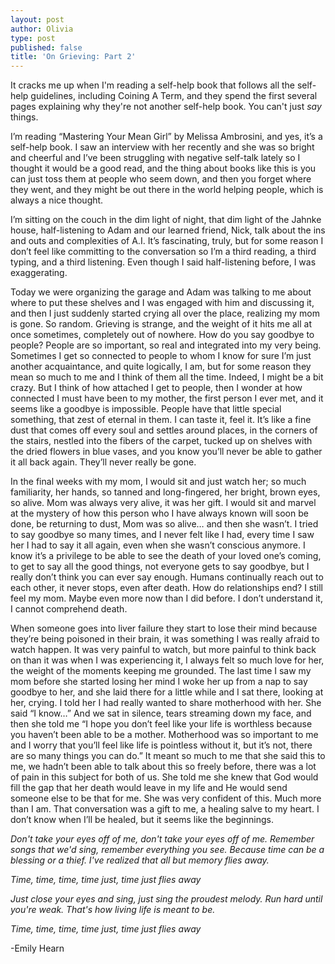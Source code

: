 ```yaml
---
layout: post
author: Olivia
type: post
published: false
title: 'On Grieving: Part 2'
---
```

It cracks me up when I'm reading a self-help book that follows all the self-help guidelines, including Coining A Term, and they spend the first several pages explaining why they're not another self-help book. You can't just *say* things.

I’m reading “Mastering Your Mean Girl” by Melissa Ambrosini, and yes, it’s a self-help book. I saw an interview with her recently and she was so bright and cheerful and I’ve been struggling with negative self-talk lately so I thought it would be a good read, and the thing about books like this is you can just toss them at people who seem down, and then you forget where they went, and they might be out there in the world helping people, which is always a nice thought. 

I’m sitting on the couch in the dim light of night, that dim light of the Jahnke house, half-listening to Adam and our learned friend, Nick, talk about the ins and outs and complexities of A.I. It’s fascinating, truly, but for some reason I don’t feel like committing to the conversation so I’m a third reading, a third typing, and a third listening. Even though I said half-listening before, I was exaggerating.

Today we were organizing the garage and Adam was talking to me about where to put these shelves and I was engaged with him and discussing it, and then I just suddenly started crying all over the place, realizing my mom is gone. So random. Grieving is strange, and the weight of it hits me all at once sometimes, completely out of nowhere. How do you say goodbye to people? People are so important, so real and integrated into my very being. Sometimes I get so connected to people to whom I know for sure I’m just another acquaintance, and quite logically, I am, but for some reason they mean so much to me and I think of them all the time. Indeed, I might be a bit crazy. But I think of how attached I get to people, then I wonder at how connected I must have been to my mother, the first person I ever met, and it seems like a goodbye is impossible. People have that little special something, that zest of eternal in them. I can taste it, feel it. It’s like a fine dust that comes off every soul and settles around places, in the corners of the stairs, nestled into the fibers of the carpet, tucked up on shelves with the dried flowers in blue vases, and you know you’ll never be able to gather it all back again. They’ll never really be gone.

In the final weeks with my mom, I would sit and just watch her; so much familiarity, her hands, so tanned and long-fingered, her bright, brown eyes, so alive. Mom was always very alive, it was her gift. I would sit and marvel at the mystery of how this person who I have always known will soon be done, be returning to dust, Mom was so alive… and then she wasn’t. I tried to say goodbye so many times, and I never felt like I had, every time I saw her I had to say it all again, even when she wasn’t conscious anymore. I know it’s a privilege to be able to see the death of your loved one’s coming, to get to say all the good things, not everyone gets to say goodbye, but I really don’t think you can ever say enough. Humans continually reach out to each other, it never stops, even after death. How do relationships end? I still feel my mom. Maybe even more now than I did before. I don’t understand it, I cannot comprehend death. 

When someone goes into liver failure they start to lose their mind because they’re being poisoned in their brain, it was something I was really afraid to watch happen. It was very painful to watch, but more painful to think back on than it was when I was experiencing it, I always felt so much love for her, the weight of the moments keeping me grounded. The last time I saw my mom before she started losing her mind I woke her up from a nap to say goodbye to her, and she laid there for a little while and I sat there, looking at her, crying. I told her I had really wanted to share motherhood with her. She said “I know…” And we sat in silence, tears streaming down my face, and then she told me “I hope you don’t feel like your life is worthless because you haven’t been able to be a mother. Motherhood was so important to me and I worry that you’ll feel like life is pointless without it, but it’s not, there are so many things you can do.” It meant so much to me that she said this to me, we hadn’t been able to talk about this so freely before, there was a lot of pain in this subject for both of us. She told me she knew that God would fill the gap that her death would leave in my life and He would send someone else to be that for me. She was very confident of this. Much more than I am. That conversation was a gift to me, a healing salve to my heart. I don’t know when I’ll be healed, but it seems like the beginnings.

*Don't take your eyes off of me,
don't take your eyes off of me.
Remember songs that we'd sing,
remember everything you see.
Because time can be a blessing or a thief.
I've realized that all but memory flies away.*

*Time, time, time, time just,
time just flies away*

*Just close your eyes and sing,
just sing the proudest melody.
Run hard until you're weak.
That's how living life is meant to be.*

*Time, time, time, time just,
time just flies away*

-Emily Hearn